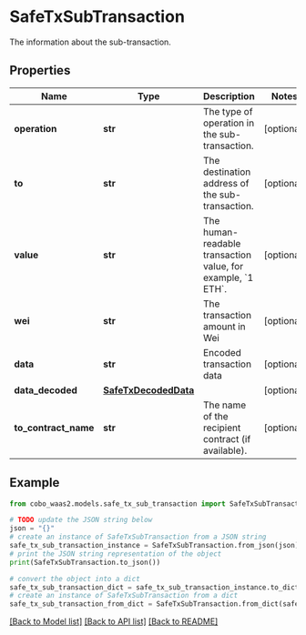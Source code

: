# SafeTxSubTransaction

The information about the sub-transaction.

## Properties

Name | Type | Description | Notes
------------ | ------------- | ------------- | -------------
**operation** | **str** | The type of operation in the sub-transaction. | [optional] 
**to** | **str** | The destination address of the sub-transaction. | [optional] 
**value** | **str** | The human-readable transaction value, for example, &#x60;1 ETH&#x60;. | [optional] 
**wei** | **str** | The transaction amount in Wei | [optional] 
**data** | **str** | Encoded transaction data | [optional] 
**data_decoded** | [**SafeTxDecodedData**](SafeTxDecodedData.md) |  | [optional] 
**to_contract_name** | **str** | The name of the recipient contract (if available). | [optional] 

## Example

```python
from cobo_waas2.models.safe_tx_sub_transaction import SafeTxSubTransaction

# TODO update the JSON string below
json = "{}"
# create an instance of SafeTxSubTransaction from a JSON string
safe_tx_sub_transaction_instance = SafeTxSubTransaction.from_json(json)
# print the JSON string representation of the object
print(SafeTxSubTransaction.to_json())

# convert the object into a dict
safe_tx_sub_transaction_dict = safe_tx_sub_transaction_instance.to_dict()
# create an instance of SafeTxSubTransaction from a dict
safe_tx_sub_transaction_from_dict = SafeTxSubTransaction.from_dict(safe_tx_sub_transaction_dict)
```
[[Back to Model list]](../README.md#documentation-for-models) [[Back to API list]](../README.md#documentation-for-api-endpoints) [[Back to README]](../README.md)


